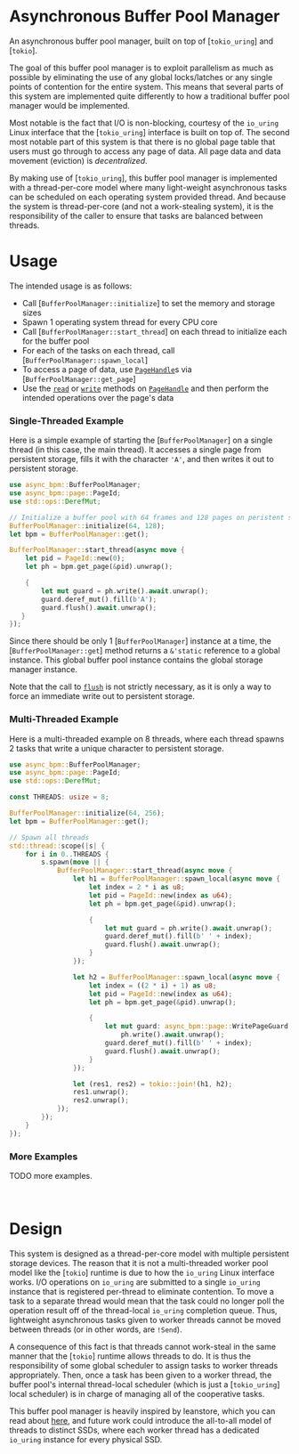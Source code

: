# Asynchronous Buffer Pool Manager

An asynchronous buffer pool manager, built on top of [`tokio_uring`] and [`tokio`].

The goal of this buffer pool manager is to exploit parallelism as much as possible by eliminating
the use of any global locks/latches or any single points of contention for the entire system. This
means that several parts of this system are implemented quite differently to how a traditional
buffer pool manager would be implemented.

Most notable is the fact that I/O is non-blocking, courtesy of the `io_uring` Linux interface that
the [`tokio_uring`] interface is built on top of. The second most notable part of this system is
that there is no global page table that users must go through to access any page of data. All page
data and data movement (eviction) is _decentralized_. 

By making use of [`tokio_uring`], this buffer pool manager is implemented with a thread-per-core
model where many light-weight asynchronous tasks can be scheduled on each operating system provided
thread. And because the system is thread-per-core (and not a work-stealing system), it is the
responsibility of the caller to ensure that tasks are balanced between threads.

# Usage

The intended usage is as follows:
-   Call [`BufferPoolManager::initialize`] to set the memory and storage sizes
-   Spawn 1 operating system thread for every CPU core
-   Call [`BufferPoolManager::start_thread`] on each thread to initialize each for the buffer pool
-   For each of the tasks on each thread, call [`BufferPoolManager::spawn_local`]
-   To access a page of data, use [`PageHandle`](crate::page::PageHandle)s via
[`BufferPoolManager::get_page`]
-   Use the [`read`](crate::page::PageHandle::read) or [`write`](crate::page::PageHandle::write)
methods on [`PageHandle`](crate::page::PageHandle) and then perform the intended operations over the
page's data

### Single-Threaded Example

Here is a simple example of starting the [`BufferPoolManager`] on a single thread (in this case,
the main thread). It accesses a single page from persistent storage, fills it with the character
`'A'`, and then writes it out to persistent storage.

```rust
use async_bpm::BufferPoolManager;
use async_bpm::page::PageId;
use std::ops::DerefMut;

// Initialize a buffer pool with 64 frames and 128 pages on peristent storage.
BufferPoolManager::initialize(64, 128);
let bpm = BufferPoolManager::get();

BufferPoolManager::start_thread(async move {
    let pid = PageId::new(0);
    let ph = bpm.get_page(&pid).unwrap();

    {
        let mut guard = ph.write().await.unwrap();
        guard.deref_mut().fill(b'A');
        guard.flush().await.unwrap();
   }
});
```

Since there should be only 1 [`BufferPoolManager`] instance at a time, the
[`BufferPoolManager::get`] method returns a `&'static` reference to a global instance. This
global buffer pool instance contains the global storage manager instance.

Note that the call to [`flush`](crate::page::WritePageGuard::flush) is not strictly
necessary, as it is only a way to force an immediate write out to persistent storage.

### Multi-Threaded Example

Here is a multi-threaded example on 8 threads, where each thread spawns 2 tasks that write a
unique character to persistent storage.

```rust
use async_bpm::BufferPoolManager;
use async_bpm::page::PageId;
use std::ops::DerefMut;

const THREADS: usize = 8;

BufferPoolManager::initialize(64, 256);
let bpm = BufferPoolManager::get();

// Spawn all threads
std::thread::scope(|s| {
    for i in 0..THREADS {
        s.spawn(move || {
            BufferPoolManager::start_thread(async move {
                let h1 = BufferPoolManager::spawn_local(async move {
                    let index = 2 * i as u8;
                    let pid = PageId::new(index as u64);
                    let ph = bpm.get_page(&pid).unwrap();

                    {
                        let mut guard = ph.write().await.unwrap();
                        guard.deref_mut().fill(b' ' + index);
                        guard.flush().await.unwrap();
                    }
                });

                let h2 = BufferPoolManager::spawn_local(async move {
                    let index = ((2 * i) + 1) as u8;
                    let pid = PageId::new(index as u64);
                    let ph = bpm.get_page(&pid).unwrap();

                    {
                        let mut guard: async_bpm::page::WritePageGuard =
                            ph.write().await.unwrap();
                        guard.deref_mut().fill(b' ' + index);
                        guard.flush().await.unwrap();
                    }
                });

                let (res1, res2) = tokio::join!(h1, h2);
                res1.unwrap();
                res2.unwrap();
            });
        });
    }
});
```

### More Examples

TODO more examples.

<br>

# Design

This system is designed as a thread-per-core model with multiple persistent storage devices. The
reason that it is not a multi-threaded worker pool model like the [`tokio`] runtime is due to how
the `io_uring` Linux interface works. I/O operations on `io_uring` are submitted to a single
`io_uring` instance that is registered per-thread to eliminate contention. To move a task to a
separate thread would mean that the task could no longer poll the operation result off of the
thread-local `io_uring` completion queue. Thus, lightweight asynchronous tasks given to worker 
threads cannot be moved between threads (or in other words, are `!Send`). 

A consequence of this fact is that threads cannot work-steal in the same manner that the [`tokio`]
runtime allows threads to do. It is thus the responsibility of some global scheduler to assign tasks
to worker threads appropriately. Then, once a task has been given to a worker thread, the buffer
pool's internal thread-local scheduler (which is just a [`tokio_uring`] local scheduler) is in
charge of managing all of the cooperative tasks.

This buffer pool manager is heavily inspired by leanstore, which you can read about
[here](https://www.vldb.org/pvldb/vol16/p2090-haas.pdf), and future work could introduce the
all-to-all model of threads to distinct SSDs, where each worker thread has a dedicated `io_uring`
instance for every physical SSD.
